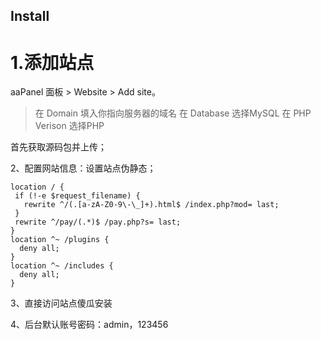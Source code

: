 ## Install

# 1.添加站点
aaPanel 面板 > Website > Add site。

> 在 Domain 填入你指向服务器的域名
> 在 Database 选择MySQL
> 在 PHP Verison 选择PHP

首先获取源码包并上传；

2、配置网站信息：设置站点伪静态；
```
location / {
 if (!-e $request_filename) {
   rewrite ^/(.[a-zA-Z0-9\-\_]+).html$ /index.php?mod= last;
 }
 rewrite ^/pay/(.*)$ /pay.php?s= last;
}
location ^~ /plugins {
  deny all;
}
location ^~ /includes {
  deny all;
}
```
3、直接访问站点傻瓜安装

4、后台默认账号密码：admin，123456
